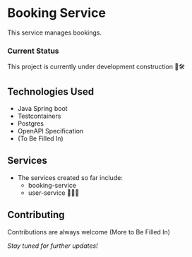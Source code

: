 # Booking Service

This service manages bookings.

### Current Status

This project is currently under development construction 🚧🛠

## Technologies Used

+ Java Spring boot
+ Testcontainers
+ Postgres
+ OpenAPI Specification
+ (To Be Filled In)

## Services
- The services created so far include:
  + booking-service
  + user-service 👷🏾🚧

## Contributing

Contributions are always welcome (More to Be Filled In)

_Stay tuned for further updates!_

